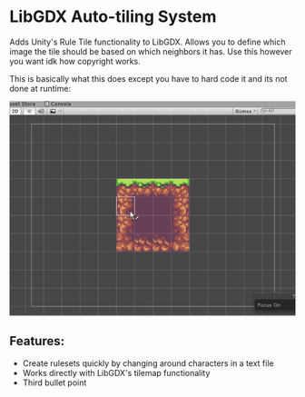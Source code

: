 # LibGDX Auto-tiling System
Adds Unity's Rule Tile functionality to LibGDX. Allows you to define which image the tile should be based on which neighbors it has. Use this however you want idk how copyright works.

This is basically what this does except you have to hard code it and its not done at runtime:

![Visualization](visualization.gif)

## Features:
* Create rulesets quickly by changing around characters in a text file
* Works directly with LibGDX's tilemap functionality
* Third bullet point
